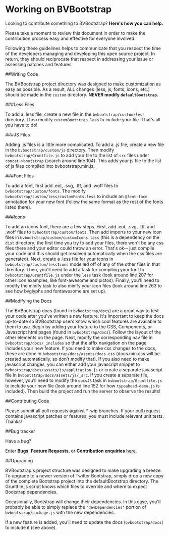 # Working on BVBootstrap

Looking to contribute something to BVBootstrap? **Here's how you can help.**

Please take a moment to review this document in order to make the contribution
process easy and effective for everyone involved.

Following these guidelines helps to communicate that you respect the time of
the developers managing and developing this open source project. In return,
they should reciprocate that respect in addressing your issue or assessing
patches and features.

##Writing Code

The BVBootstrap project directory was designed to make customization as easy as possible.  As a result, ALL changes (less, js, fonts, icons, etc.)
should be made in the `custom` directory.  **NEVER modify `defaultBootstrap`.**  

###Less Files

To add a .less file, create a new file in the `bvbootstrap/custom/less` directory.  Then modify `customBootstrap.less` to include your file.  That's all you have to do!

###JS Files

Adding .js files is a little more complicated.  To add a .js file, create a new file in the `bvbootstrap/custom/js` directory.  Then modify `bvbootstrap/Gruntfile.js` to add your file to the list of 
`src` files under `concat->bootstrap` (search around line 104).  This adds your js file to the list of js files compiled into bvbootstrap.min.js.

###Font Files

To add a font, first add .eot, .svg, .ttf, and .woff files to `bvbootstrap/custom/fonts`.  The modify `bvbootstrap/custom/less/customFonts.less` to include an 
`@font-face` annotation for your new font (follow the same format as the rest of the fonts listed there).  

###Icons

To add an icons font, there are a few steps.  First, add .eot, .svg, .ttf, and .woff files to `bvbootstrap/custom/fonts`.  Then add imports to your new icon files in 
`bvbootstrap/custom/customIcons.less` (this is a dependency on the `dist` directory; the first time you try to add your files, there won't be any css files there 
and your editor could throw an error.  That's ok-- just compile your code and this should get resolved automatically when the css files are generated).  Next, 
create a .less file for your icons in `bvbootstrap/custom/lessIcons` modelled off of any of the other files in that directory.
  Then, you'll need to add a task for compiling your font to
`bvbootstrap/Gruntfile.js` under the `less` task (look around line 207 for other icon examples, like font-awesome and pictos). Finally, you'll need to 
modify the minify task to also minify your icon files (look around line 263 to see how bvglyphs and fontawesome are set up).

##Modifying the Docs

The BVBootstrap docs (found in `bvbootstrap/docs`) are a great way to test your code after you've written a new feature.  It's important to keep the docs up-to-date
so BVBootstrap users know which cool features are available to them to use.  Begin by adding your feature to the CSS, Components, or Javascript html pages (found in `bvbootstrap/docs`).
Follow the layout of the other elements on the page.  Next, modify the corresponding nav file in `bvbootstrap/docs/_includes` so that the affix navigation
on the page includes your new feature.  If you need to make css changes to the docs, these are done in `bvbootstrap/docs/assets/docs.css` (docs.min.css will be created automatically, so don't
modify that).  If you also need to make javascript changes, you can either add your javascript snippet to `bvbootstrap/docs/assets/js/application.js` or create a separate javascript file in 
`bvbootstrap/docs/assets/js/_src`.  If you create a separate file, however, you'll need to modify the `docsJS` task in `bvbootstrap/Gruntfile.js` to include your new file (look around line 152 for how `typeahead-demo.js` is included). 
Then build the project and run the server to observe the results!

##Contributing Code

Please submit all pull requests against *-wip branches. 
If your pull request contains javascript patches or features, you must include relevant unit tests. Thanks!


##Bug tracker

Have a bug?

Enter **Bugs**, **Feature Requests**, or **Contribution enquiries** [here](https://github.com/bazaarvoice/bvbootstrap/issues).

##Upgrading

BVBootstrap's project structure was designed to make upgrading a breeze.  To upgrade to a newer version of Twitter Bootstrap, 
simply drop a new copy of the complete Bootstrap project into the defaultBootstrap directory.  The Gruntfile.js script knows which files to
override and where to expect Bootstrap dependencies.  

Occasionally, Bootstrap will change their dependencies.  In this case, you'll probably be able to
simply replace the  `"devDependencies"` portion of `bvbootstrap/package.js` with the new dependencies.

If a new feature is added, you'll need to update the docs (`bvbootstrap/docs`) to include it (see above).  